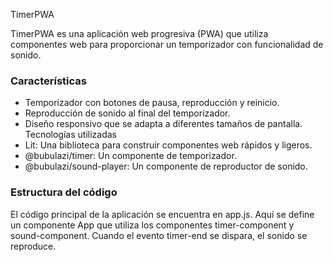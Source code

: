 TimerPWA

TimerPWA es una aplicación web progresiva (PWA) que utiliza componentes web para proporcionar un temporizador con funcionalidad de sonido.

### Características
- Temporizador con botones de pausa, reproducción y reinicio.
- Reproducción de sonido al final del temporizador.
- Diseño responsivo que se adapta a diferentes tamaños de pantalla.
Tecnologías utilizadas
- Lit: Una biblioteca para construir componentes web rápidos y ligeros.
- @bubulazi/timer: Un componente de temporizador.
- @bubulazi/sound-player: Un componente de reproductor de sonido.
 ### Estructura del código
El código principal de la aplicación se encuentra en app.js. Aquí se define un componente App que utiliza los componentes timer-component y sound-component. Cuando el evento timer-end se dispara, el sonido se reproduce.



